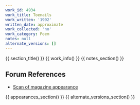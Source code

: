```yaml
---
work_id: 4934
work_title: Toenails
work_written: '1992'
written_date: approximate
work_collected: 'no'
work_category: Poem
notes: null
alternate_versions: []
---
```


{{ section_title() }}
{{ work_info() }}
{{ notes_section() }}
## Forum References
- [Scan of magazine appearance](https://bukowskiforum.com/threads/loss-12-hour-night-toenails-the-shifting-from-sisyphus-leaves-1992.11200/)

{{ appearances_section() }}
{{ alternate_versions_section() }}